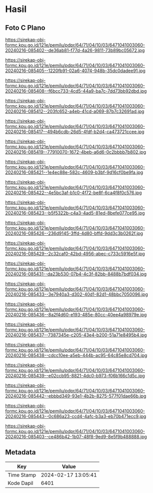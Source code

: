 # Hasil

## Foto C Plano

https://sirekap-obj-formc.kpu.go.id/121e/pemilu/pdpr/64/71/04/10/03/6471041003060-20240216-085402--de36ab81-f77d-4a26-9811-73b89bc05672.jpg

https://sirekap-obj-formc.kpu.go.id/121e/pemilu/pdpr/64/71/04/10/03/6471041003060-20240216-085405--1220fb91-02a6-4074-948b-35dc0dadee91.jpg

https://sirekap-obj-formc.kpu.go.id/121e/pemilu/pdpr/64/71/04/10/03/6471041003060-20240216-085408--f6bcc733-4cd5-44a9-ba7c-7dd73bb92dbd.jpg

https://sirekap-obj-formc.kpu.go.id/121e/pemilu/pdpr/64/71/04/10/03/6471041003060-20240216-085412--203fc652-a4eb-41cd-a069-87b7c32691ad.jpg

https://sirekap-obj-formc.kpu.go.id/121e/pemilu/pdpr/64/71/04/10/03/6471041003060-20240216-085417--494b6cdb-26d5-4fdf-b2d4-ca473721ccee.jpg

https://sirekap-obj-formc.kpu.go.id/121e/pemilu/pdpr/64/71/04/10/03/6471041003060-20240216-085419--77910070-1672-4beb-a6d6-0c2bbbb7b802.jpg

https://sirekap-obj-formc.kpu.go.id/121e/pemilu/pdpr/64/71/04/10/03/6471041003060-20240216-085421--1e4ec88e-582c-4609-b3bf-9d16cf0be9fa.jpg

https://sirekap-obj-formc.kpu.go.id/121e/pemilu/pdpr/64/71/04/10/03/6471041003060-20240216-085422--4e5bc3af-b1c0-4f72-be8f-6ca4f8f0c576.jpg

https://sirekap-obj-formc.kpu.go.id/121e/pemilu/pdpr/64/71/04/10/03/6471041003060-20240216-085423--b5f5322b-c4a3-4ad5-81ed-8befe077ce95.jpg

https://sirekap-obj-formc.kpu.go.id/121e/pemilu/pdpr/64/71/04/10/03/6471041003060-20240216-085426--236d9145-3ffd-4d80-bffd-9dd3c3b0262f.jpg

https://sirekap-obj-formc.kpu.go.id/121e/pemilu/pdpr/64/71/04/10/03/6471041003060-20240216-085429--2c32caf0-42bd-4956-abec-c733c5916e5f.jpg

https://sirekap-obj-formc.kpu.go.id/121e/pemilu/pdpr/64/71/04/10/03/6471041003060-20240216-085431--da23b530-07b4-4c3f-82bb-8488b7bdf034.jpg

https://sirekap-obj-formc.kpu.go.id/121e/pemilu/pdpr/64/71/04/10/03/6471041003060-20240216-085433--3e7940a3-d302-40d1-82d1-48bbc7050096.jpg

https://sirekap-obj-formc.kpu.go.id/121e/pemilu/pdpr/64/71/04/10/03/6471041003060-20240216-085436--8a2f4d60-e193-485e-80cc-40ee4a98979e.jpg

https://sirekap-obj-formc.kpu.go.id/121e/pemilu/pdpr/64/71/04/10/03/6471041003060-20240216-085437--7387345e-c205-43e4-b200-51a71e8495b4.jpg

https://sirekap-obj-formc.kpu.go.id/121e/pemilu/pdpr/64/71/04/10/03/6471041003060-20240216-085438--cdcc10ee-a5eb-444b-ac95-64c85e8cd704.jpg

https://sirekap-obj-formc.kpu.go.id/121e/pemilu/pdpr/64/71/04/10/03/6471041003060-20240216-085439--e02ccb95-8821-4dc0-b973-f06b166c1d5c.jpg

https://sirekap-obj-formc.kpu.go.id/121e/pemilu/pdpr/64/71/04/10/03/6471041003060-20240216-085442--ebbbd349-93e1-4b2b-8275-577f01dae66b.jpg

https://sirekap-obj-formc.kpu.go.id/121e/pemilu/pdpr/64/71/04/10/03/6471041003060-20240216-085443--0c686a23-ccd4-4afc-b3a3-eb70b471ecc9.jpg

https://sirekap-obj-formc.kpu.go.id/121e/pemilu/pdpr/64/71/04/10/03/6471041003060-20240216-085403--ce486b42-1b07-48f8-9ed9-8e5f9b488888.jpg


## Metadata

| Key        | Value               |
| ---------- | ------------------- |
| Time Stamp | 2024-02-17 13:05:41 |
| Kode Dapil | 6401                |




